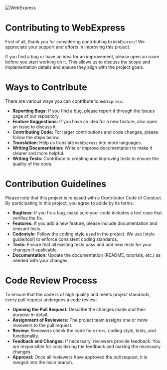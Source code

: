 ![WebExpress](https://raw.githubusercontent.com/ReneSchwarzer/WebExpress.Doc/main/assets/banner.png)

# Contributing to WebExpress
First of all, thank you for considering contributing to `WebExpress`! We appreciate your support and efforts in 
improving this project.

If you find a bug or have an idea for an improvement, please open an issue before you start working on it. This 
allows us to discuss the scope and implementation details and ensure they align with the project goals.

# Ways to Contribute
There are various ways you can contribute to `WebExpress`:

- **Reporting Bugs:** If you find a bug, please report it through the Issues page of our repository.
- **Feature Suggestions:** If you have an idea for a new feature, also open an issue to discuss it.
- **Contributing Code:** For larger contributions and code changes, please follow the steps below.
- **Translation:** Help us translate `WebExpress` into more languages.
- **Writing Documentation:** Write or improve documentation to make it clearer and more helpful.
- **Writing Tests:** Contribute to creating and improving tests to ensure the quality of the code.

# Contribution Guidelines
Please note that this project is released with a Contributor Code of Conduct. By participating in this 
project, you agree to abide by its terms.

- **Bugfixes:** If you fix a bug, make sure your code includes a test case that verifies the fix.
- **Features:** If you add a new feature, please include documentation and relevant tests.
- **Codestyle:** Follow the coding style used in the project. We use [style guide/tool] to enforce consistent coding standards.
- **Tests:** Ensure that all existing tests pass and add new tests for your changes if applicable.
- **Documentation:** Update the documentation (README, tutorials, etc.) as needed with your changes.

# Code Review Process
To ensure that the code is of high quality and meets project standards, every pull request undergoes a code review:

- **Opening the Pull Request:** Describe the changes made and their purpose in detail.
- **Assignment of Reviewers:** The project team assigns one or more reviewers to the pull request.
- **Review:** Reviewers check the code for errors, coding style, tests, and functionality.
- **Feedback and Changes:** If necessary, reviewers provide feedback. You are responsible for considering the feedback and making the necessary changes.
- **Approval:** Once all reviewers have approved the pull request, it is merged into the main branch.
